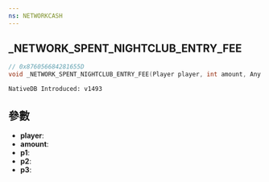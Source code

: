 ```yaml
---
ns: NETWORKCASH
---
```

## _NETWORK_SPENT_NIGHTCLUB_ENTRY_FEE

```c
// 0x876056684281655D
void _NETWORK_SPENT_NIGHTCLUB_ENTRY_FEE(Player player, int amount, Any p1, BOOL p2, BOOL p3);
```

```
NativeDB Introduced: v1493
```

## 參數
* **player**:
* **amount**:
* **p1**:
* **p2**:
* **p3**:
